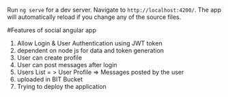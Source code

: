 

Run `ng serve` for a dev server. Navigate to `http://localhost:4200/`. The app will automatically reload if you change any of the source files.

#Features of social angular app
1. Allow Login & User Authentication using JWT token
2. dependent on node js for data and token generation
3. User can create profile
4. User can post messages after login
5. Users List = > User Profile => Messages posted by the user
6. uploaded in BIT Bucket
7. Trying to deploy the application

